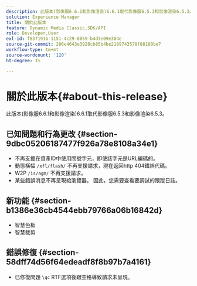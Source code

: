 ```yaml
---
description: 此版本(影像服6.6.1和影像渲染)6.6.1取代影像服6.5.3和影像渲染6.5.3。
solution: Experience Manager
title: 關於此版本
feature: Dynamic Media Classic,SDK/API
role: Developer,User
exl-id: f837191b-1151-4c29-8059-b4d3e09e304e
source-git-commit: 206e4643e3926cb85b4be2189743578f88180be7
workflow-type: tm+mt
source-wordcount: '120'
ht-degree: 1%

---
```


# 關於此版本{#about-this-release}

此版本(影像服6.6.1和影像渲染)6.6.1取代影像服6.5.3和影像渲染6.5.3。

## 已知問題和行為更改 {#section-9dbc05206187477f926a78e8108a34e1}

* 不再支援在資產ID中使用問號字元，即使該字元是URL編碼的。
* 動態橫幅 `/xfl/flash/` 不再支援請求，現在返回http 404錯誤代碼。
* W2P `/is/agm/` 不再支援請求。
* 某些錯誤消息不再呈現給瀏覽器。 因此，您需要查看要調試的跟蹤日誌。

## 新功能 {#section-b1386e36cb4544ebb79766a06b16842d}

* 智慧色板
* 智慧裁剪

## 錯誤修復 {#section-58dff74d56f64edeadf8f8b97b7a4161}

* 已修復問題 `\qc` RTF選項後跟空格導致請求未呈現。
